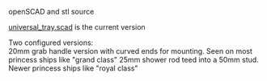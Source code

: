openSCAD and stl source

[universal_tray.scad](https://github.com/jdodgen/cruise-line-shower-grab-handle-tray/blob/main/src/universal_tray.scad) is the current version 

Two configured versions:  
20mm grab handle version with curved ends for mounting. Seen on most princess ships like "grand class"
25mm shower rod teed into a 50mm stud. Newer princess ships like "royal class"


